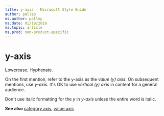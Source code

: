 ```yaml
---
title: y-axis - Microsoft Style Guide
author: pallep
ms.author: pallep
ms.date: 01/19/2018
ms.topic: article
ms.prod: non-product-specific
---
```


# y-axis

Lowercase. Hyphenate.

On the first mention, refer to the y-axis as the *value (y) axis*. On subsequent mentions, use *y-axis*. It's OK to use *vertical (y) axis* in content for a general audience.

Don't use italic formatting for the *y* in *y-axis* unless the entire word is italic.

**See also** [category axis](/style-guide/a-z-word-list-term-collections/c/category-axis), [value axis](/style-guide/a-z-word-list-term-collections/v/value-axis)
